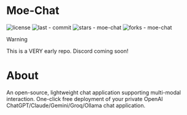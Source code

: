 # Moe-Chat


![license](https://img.shields.io/github/license/BapiGso/moe-chat)
![last - commit](https://img.shields.io/github/last-commit/BapiGso/moe-chat)
![stars - moe-chat](https://img.shields.io/github/stars/bapigso/moe-chat?style=social)
![forks - moe-chat](https://img.shields.io/github/forks/bapigso/moe-chat?style=social)

> [!WARNING]  
> This is a VERY early repo. Discord coming soon!



# About

An open-source, lightweight chat application supporting multi-modal interaction. One-click free deployment of your private OpenAI ChatGPT/Claude/Gemini/Groq/Ollama chat application.